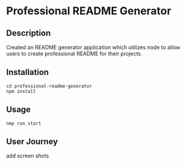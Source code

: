 # Professional README Generator

## Description

Created an README generator application which utilizes node to allow users to create professional README for their projects.

## Installation

```git clone git@github.com:zahrahaji10/professional-readme-generator.git
cd professional-readme-generator
npm install
```

## Usage

```
nmp run start
```

## User Journey

add screen shots

##
